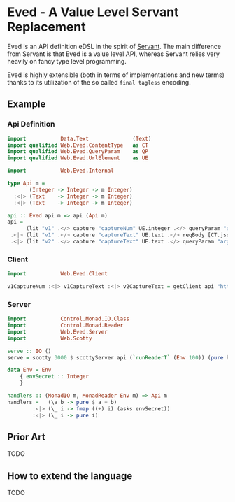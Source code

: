 # Eved - A Value Level Servant Replacement

Eved is an API definition eDSL in the spirit of [Servant](https://hackage.haskell.org/package/servant). 
The main difference from Servant is that Eved is a value level API, whereas Servant relies very heavily on fancy type level programming. 

Eved is highly extensible (both in terms of implementations and new terms) thanks to its utilization of the so called `final tagless` encoding.

## Example

### Api Definition

```haskell
import           Data.Text              (Text)
import qualified Web.Eved.ContentType   as CT
import qualified Web.Eved.QueryParam    as QP
import qualified Web.Eved.UrlElement    as UE

import           Web.Eved.Internal

type Api m =
       (Integer -> Integer -> m Integer)
  :<|> (Text    -> Integer -> m Integer)
  :<|> (Text    -> Integer -> m Integer)

api :: Eved api m => api (Api m)
api =
      (lit "v1" .</> capture "captureNum" UE.integer .</> queryParam "arg1" QP.integer .</> get [CT.json @Integer])
 .<|> (lit "v1" .</> capture "captureText" UE.text .</> reqBody [CT.json @Integer] .</> post [CT.json @Integer])
 .<|> (lit "v2" .</> capture "captureText" UE.text .</> queryParam "arg1" QP.integer .</> get [CT.json @Integer])
```

### Client

```haskell
import           Web.Eved.Client

v1CaptureNum :<|> v1CaptureText :<|> v2CaptureText = getClient api "http://localhost:3000"
```

### Server

```haskell
import           Control.Monad.IO.Class
import           Control.Monad.Reader
import           Web.Eved.Server
import           Web.Scotty

serve :: IO ()
serve = scotty 3000 $ scottyServer api (`runReaderT` (Env 100)) (pure handlers)

data Env = Env
    { envSecret :: Integer
    }

handlers :: (MonadIO m, MonadReader Env m) => Api m
handlers =   (\a b -> pure $ a + b)
        :<|> (\_ i -> fmap ((+) i) (asks envSecret))
        :<|> (\_ i -> pure i)

```

## Prior Art

TODO

## How to extend the language

TODO
